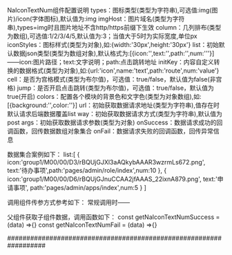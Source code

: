 NaIconTextNum组件配置说明
types：图标类型(类型为字符串),可选值:img(图片)/icon(字体图标),默认值为:img
imgHost：图片域名(类型为字符串),types=img时且图片地址不含http/https前缀下生效
column：几列排布(类型为数组),可选值:1/2/3/4/5,默认值为:3；当值大于5时为实际宽度,单位px
iconStyles：图标样式(类型为对象),如:{width:'30px',height:'30px'}
list：初始默认数据json类型(类型为数组对象),默认格式为:[{icon:'',text:'',path:'',num:'''}]
 ——icon:图片路径；text:文字说明；path:点击跳转地址
initKey：内容自定义转换的数据格式(类型为对象),如:{url:'icon',name:'text',path:'route',num:'value'}
cell：是否为宫格模式(类型为布尔值)，可选值：true/false，默认值为false(非宫格)
jump：是否开启点击跳转(类型为布尔值)，可选值：true/false，默认值为true(开启)
colors：配置各个模块的背景色和文字色(类型为对象数组),如:[{background:'',color:''}]
url：初始获取数据请求地址(类型为字符串),值存在时默认请求后端数据覆盖list
way：初始获取数据请求方式(类型为字符串),默认值为post
args：初始获取数据请求参数(类型为对象)
onSuccess：数据请求成功的回调函数，回传数据数组对象集合
onFail：数据请求失败的回调函数，回传异常信息

数据集合案例如下：
list:[ { icon:'group1/M00/00/D3/rBQUjGJXl3aAQkybAAAR3wzrmLs672.png', text:'待办事项',path:'pages/admin/role/index',num:10 },
       { icon:'group1/M00/00/D6/rBQUjGJnuCCAA2jfAAAS_22ixnA879.png', text:'申请事项', path:'pages/admin/apps/index',num:5 }
]

调用组件传参方式参考如下：
常规调用时——
<na-icon-text-num :list="list" :types="'img'" :imgHost="imgHost"></na-icon-text-num>
<na-icon-text-num :url="url" :args="args" :onSuccess="getNaIconTextNumSuccess" :onFail="getNaIconTextNumFail"></na-icon-text-num>
         
父组件获取子组件数据，调用函数如下：
const getNaIconTextNumSuccess = (data) =>{}
const getNaIconTextNumFail = (data) =>{}
     
##################################################################
   
